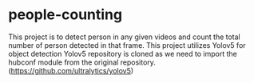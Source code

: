 # people-counting
This project is to detect person in any given videos and count the total number of person detected in that frame. This project utilizes Yolov5 for object detection
Yolov5 repository is cloned as we need to import the hubconf module from the original repository. (https://github.com/ultralytics/yolov5)

